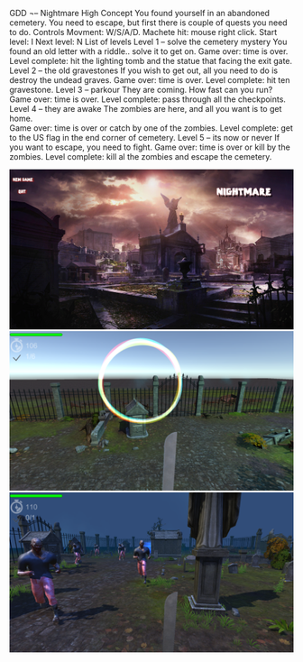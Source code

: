 GDD ¬– Nightmare
High Concept
You found yourself in an abandoned cemetery.
You need to escape, but first there is couple of quests you need to do.
Controls
Movment: W/S/A/D.
Machete hit: mouse right click.
Start level: I
Next level: N
List of levels
Level 1 – solve the cemetery mystery
You found an old letter with a riddle.. solve it to get on.
Game over: time is over.
Level complete: hit the lighting tomb and the statue that facing the exit gate.
Level 2 – the old gravestones
If you wish to get out, all you need to do is destroy the undead graves.
Game over: time is over.
Level complete: hit ten gravestone.
Level 3 – parkour
They are coming. How fast can you run?
Game over: time is over.
Level complete: pass through all the checkpoints.
Level 4 – they are awake
The zombies are here, and all you want is to get home.	
Game over: time is over or catch by one of the zombies.
Level complete: get to the US flag in the end corner of cemetery.
Level 5 – its now or never
If you want to escape, you need to fight.
Game over: time is over or kill by the zombies.
Level complete: kill al the zombies and escape the cemetery.

![](Screenshots/screenshot1.png)
![](Screenshots/screenshot2.png)
![](Screenshots/screenshot3.png)
